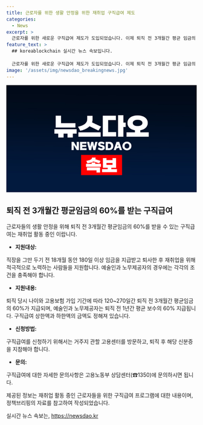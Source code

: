 ```yaml
---
title: 근로자를 위한 생활 안정을 위한 재취업 구직급여 제도
categories:
  - News
excerpt: >
  근로자를 위한 새로운 구직급여 제도가 도입되었습니다. 이제 퇴직 전 3개월간 평균 임금의 60%를 받을 수 있으며, 180일 이상 임금을 받았고 퇴사 후 재취업을 위해 노력하는 사람들에게 지원됩니다. 신청은 거주지 관할 고용센터를 방문하거나 고용노동부 상담센터로 문의하면 됩니다. 이 정책은 근로자들의 생활안정을 위한 좋은 뉴스입니다. (150자)
feature_text: >
  ## koreablockchain 실시간 뉴스 속보입니다.

  근로자를 위한 새로운 구직급여 제도가 도입되었습니다. 이제 퇴직 전 3개월간 평균 임금의 60%를 받을 수 있으며, 180일 이상 임금을 받았고 퇴사 후 재취업을 위해 노력하는 사람들에게 지원됩니다. 신청은 거주지 관할 고용센터를 방문하거나 고용노동부 상담센터로 문의하면 됩니다. 이 정책은 근로자들의 생활안정을 위한 좋은 뉴스입니다. (150자)
image: '/assets/img/newsdao_breakingnews.jpg'
---
```


<p><img src="/assets/img/newsdao_breakingnews.jpg" alt="koreablockchain 속보" /></p>

<h2 data-ke-size="size26">퇴직 전 3개월간 평균임금의 60%를 받는 구직급여</h2>

<p>근로자들의 생활 안정을 위해 퇴직 전 3개월간 평균임금의 60%를 받을 수 있는 구직급여는 재취업 활동 중인 이랍니다.</p>

<ul>
    <li><b>지원대상:</b></li>
</ul>

<p data-ke-size="size16">직장을 그만 두기 전 18개월 동안 180일 이상 임금을 지급받고 퇴사한 후 재취업을 위해 적극적으로 노력하는 사람들을 지원합니다. 예술인과 노무제공자의 경우에는 각각의 조건을 충족해야 합니다.</p>

<ul>
    <li><b>지원내용:</b></li>
</ul>

<p data-ke-size="size16">퇴직 당시 나이와 고용보험 가입 기간에 따라 120~270일간 퇴직 전 3개월간 평균임금의 60%가 지급되며, 예술인과 노무제공자는 퇴직 전 1년간 평균 보수의 60% 지급됩니다. 구직급여 상한액과 하한액의 금액도 정해져 있습니다.</p>

<ul>
    <li><b>신청방법:</b></li>
</ul>

<p data-ke-size="size16">구직급여를 신청하기 위해서는 거주지 관할 고용센터를 방문하고, 퇴직 후 해당 신분증을 지참해야 합니다.</p>

<ul>
    <li><b>문의:</b></li>
</ul>

<p data-ke-size="size16">구직급여에 대한 자세한 문의사항은 고용노동부 상담센터(☎1350)에 문의하시면 됩니다.</p>

<p>제공된 정보는 재취업 활동 중인 근로자들을 위한 구직급여 프로그램에 대한 내용이며, 정책브리핑의 자료를 참고하여 작성되었습니다.</p>
실시간 뉴스 속보는, <a href="https://newsdao.kr" rel="dofollow">https://newsdao.kr</a>


